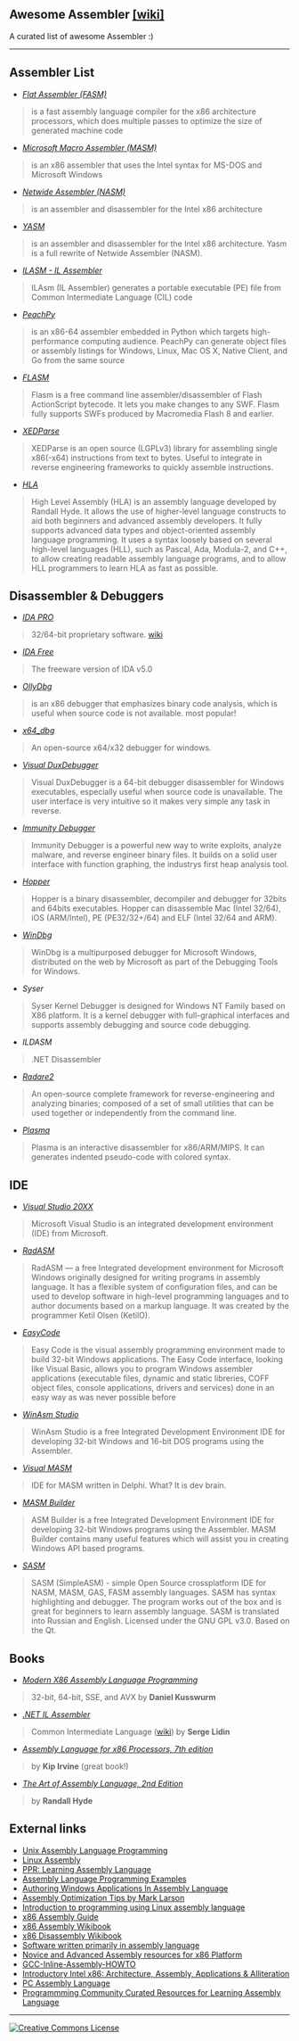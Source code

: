 Awesome Assembler [[wiki]](https://en.wikipedia.org/wiki/Assembly_language#Assembler)
----------

A curated list of awesome Assembler :)

----------

Assembler List
----------

* *[Flat Assembler (FASM)](http://flatassembler.net/)*
>is a fast assembly language compiler for the x86 architecture processors, which does multiple passes to optimize the size of generated machine code

* *[Microsoft Macro Assembler (MASM)](https://www.microsoft.com/en-us/download/details.aspx?id=12654)*
>is an x86 assembler that uses the Intel syntax for MS-DOS and Microsoft Windows

* *[Netwide Assembler (NASM)](http://www.nasm.us/)*
>is an assembler and disassembler for the Intel x86 architecture

* *[YASM](http://yasm.tortall.net/)*
>is an assembler and disassembler for the Intel x86 architecture. Yasm is a full rewrite of Netwide Assembler (NASM).

* *[ILASM - IL Assembler](http://msdn.microsoft.com/en-us/library/496e4ekx%28v=VS.100%29.aspx)*
>ILAsm (IL Assembler) generates a portable executable (PE) file from Common Intermediate Language (CIL) code

* *[PeachPy](https://github.com/Maratyszcza/PeachPy)*
>is an x86-64 assembler embedded in Python which targets high-performance computing audience. PeachPy can generate object files or assembly listings for Windows, Linux, Mac OS X, Native Client, and Go from the same source

* *[FLASM](http://www.nowrap.de/flasm)*
>Flasm is a free command line assembler/disassembler of Flash ActionScript bytecode. It lets you make changes to any SWF. Flasm fully supports SWFs produced by Macromedia Flash 8 and earlier.

* *[XEDParse](https://github.com/x64dbg/XEDParse)*
>XEDParse is an open source (LGPLv3) library for assembling single x86(-x64) instructions from text to bytes. Useful to integrate in reverse engineering frameworks to quickly assemble instructions.

* *[HLA](http://www.plantation-productions.com/Webster/HighLevelAsm/index.html)*
>High Level Assembly (HLA) is an assembly language developed by Randall Hyde. It allows the use of higher-level language constructs to aid both beginners and advanced assembly developers. It fully supports advanced data types and object-oriented assembly language programming. It uses a syntax loosely based on several high-level languages (HLL), such as Pascal, Ada, Modula-2, and C++, to allow creating readable assembly language programs, and to allow HLL programmers to learn HLA as fast as possible.

Disassembler & Debuggers
----------
* *[IDA PRO](https://www.hex-rays.com/products/ida/index.shtml)*
>32/64-bit proprietary software. [wiki](http://en.wikipedia.org/wiki/Interactive_Disassembler)

* *[IDA Free](https://www.hex-rays.com/products/ida/support/download_freeware.shtml)* 
>The freeware version of IDA v5.0

* *[OllyDbg](http://en.wikipedia.org/wiki/OllyDbg)*
>is an x86 debugger that emphasizes binary code analysis, which is useful when source code is not available. most popular!

* *[x64_dbg](http://x64dbg.com/#start)*
>An open-source x64/x32 debugger for windows.

* *[Visual DuxDebugger](http://www.duxcore.com/)*
>Visual DuxDebugger is a 64-bit debugger disassembler for Windows executables, especially useful when source code is unavailable. The user interface is very intuitive so it makes very simple any task in reverse.

* *[Immunity Debugger](http://debugger.immunityinc.com/)*
>Immunity Debugger is a powerful new way to write exploits, analyze malware, and reverse engineer binary files. It builds on a solid user interface with function graphing, the industrys first heap analysis tool.

* *[Hopper](http://www.hopperapp.com/)*
>Hopper is a binary disassembler, decompiler and debugger for 32bits and 64bits executables. Hopper can disassemble Mac (Intel 32/64), iOS (ARM/Intel), PE (PE32/32+/64) and ELF (Intel 32/64 and ARM). 

* *[WinDbg](http://www.windbg.org/)*
>WinDbg is a multipurposed debugger for Microsoft Windows, distributed on the web by Microsoft as part of the Debugging Tools for Windows.

* *Syser*
>Syser Kernel Debugger is designed for Windows NT Family based on X86 platform. It is a kernel debugger with full-graphical interfaces and supports assembly debugging and source code debugging.

* *ILDASM*
>.NET Disassembler

* *[Radare2](http://rada.re)*
>An open-source complete framework for reverse-engineering and analyzing binaries; composed of a set of small utilities that can be used together or independently from the command line.

* *[Plasma](https://github.com/plasma-disassembler/plasma)*
>Plasma is an interactive disassembler for x86/ARM/MIPS. It can generates indented pseudo-code with colored syntax.

IDE
----------

* *[Visual Studio 20XX](https://www.visualstudio.com/)*
>Microsoft Visual Studio is an integrated development environment (IDE) from Microsoft.

* *[RadASM](http://oby.ro/rad_asm/)*
>RadASM — a free Integrated development environment for Microsoft Windows originally designed for writing programs in assembly language. It has a flexible system of configuration files, and can be used to develop software in high-level programming languages and to author documents based on a markup language. It was created by the programmer Ketil Olsen (KetilO).

* *[EasyCode](http://www.easycode.cat/)*
>Easy Code is the visual assembly programming environment made to build 32-bit Windows applications. The Easy Code interface, looking like Visual Basic, allows you to program Windows assembler applications (executable files, dynamic and static libreries, COFF object files, console applications, drivers and services) done in an easy way as was never possible before

* *[WinAsm Studio](http://www.winasm.net/)*
>WinAsm Studio is a free Integrated Development Environment IDE for developing 32-bit Windows and 16-bit DOS programs using the Assembler.

* *[Visual MASM](http://www.visualmasm.com/)*
>IDE for MASM written in Delphi. What? It is dev brain.

* *[MASM Builder](http://www.digitaction.com/index.php/products/masm-builder-integrated-development-environment-for-masm32.html)*
>ASM Builder is a free Integrated Development Environment IDE for developing 32-bit Windows programs using the Assembler. MASM Builder contains many useful features which will assist you in creating Windows API based programs.

* *[SASM](https://dman95.github.io/SASM/)*
>SASM (SimpleASM) - simple Open Source crossplatform IDE for NASM, MASM, GAS, FASM assembly languages. SASM has syntax highlighting and debugger. The program works out of the box and is great for beginners to learn assembly language. SASM is translated into Russian and English. Licensed under the GNU GPL v3.0. Based on the Qt.

Books
----------
* *[Modern X86 Assembly Language Programming](http://www.apress.com/9781484200650)*
>32-bit, 64-bit, SSE, and AVX by **Daniel Kusswurm**

* *[.NET IL Assembler](http://www.apress.com/9781430267614)*
>Common Intermediate Language ([wiki](https://en.wikipedia.org/wiki/Common_Intermediate_Language)) by **Serge Lidin**
>
* *[Assembly Language for x86 Processors, 7th edition](http://kipirvine.com/asm/)*
>by **Kip Irvine** (great book!)

* *[The Art of Assembly Language, 2nd Edition](http://www.nostarch.com/assembly2.htm)*
>by **Randall Hyde**

External links
----------
* [Unix Assembly Language Programming](http://www.int80h.org)
* [Linux Assembly](http://asm.sourceforge.net/)
* [PPR: Learning Assembly Language](http://c2.com/cgi/wiki?LearningAssemblyLanguage)
* [Assembly Language Programming Examples](http://www.azillionmonkeys.com/qed/asmexample.html)	
* [Authoring Windows Applications In Assembly Language](http://www.grc.com/smgassembly.htm)
* [Assembly Optimization Tips by Mark Larson](http://mark.masmcode.com/)
* [Introduction to programming using Linux assembly language](http://www.programminggroundup.blogspot.fi/)
* [x86 Assembly Guide](http://www.cs.virginia.edu/~evans/cs216/guides/x86.html)
* [x86 Assembly Wikibook](https://en.wikibooks.org/wiki/X86_Assembly)
* [x86 Disassembly Wikibook](https://en.wikibooks.org/wiki/X86_Disassembly)
* [Software written primarily in assembly language](https://en.wikipedia.org/wiki/Category:Software_written_primarily_in_assembly_language)
* [Novice and Advanced Assembly resources for x86 Platform](http://www.intel-assembler.it/portale/indice.asp)
* [GCC-Inline-Assembly-HOWTO](http://www.ibiblio.org/gferg/ldp/GCC-Inline-Assembly-HOWTO.html)
* [Introductory Intel x86: Architecture, Assembly, Applications & Alliteration](http://opensecuritytraining.info/IntroX86.html)
* [PC Assembly Language](http://pacman128.github.io/pcasm/)
* [Programmming Community Curated Resources for Learning Assembly Language](https://hackr.io/tutorials/learn-assembly-language)

----------


[![Creative Commons License](http://i.creativecommons.org/l/by/4.0/88x31.png)](http://creativecommons.org/licenses/by/4.0/)

